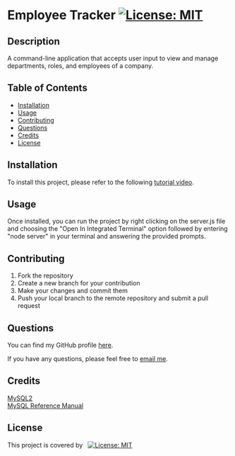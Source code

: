 # Employee Tracker [![License: MIT](https://img.shields.io/badge/License-MIT-yellow.svg)](https://opensource.org/licenses/MIT)
## Description
A command-line application that accepts user input to view and manage departments, roles, and employees of a company.
## Table of Contents
- [Installation](#installation)
- [Usage](#usage)
- [Contributing](#contributing)
- [Questions](#questions)
- [Credits](#credits)
- [License](#license)
## Installation
To install this project, please refer to the following [tutorial video](https://drive.google.com/file/d/1ocnF2lDZoVTmjFu9cXO_WQr09ug0SO8b/view).
## Usage
Once installed, you can run the project by right clicking on the server.js file and choosing the "Open In Integrated Terminal" option followed by entering "node server" in your terminal and answering the provided prompts.
## Contributing
1. Fork the repository 
 2. Create a new branch for your contribution 
 3. Make your changes and commit them 
 4. Push your local branch to the remote repository and submit a pull request
## Questions
You can find my GitHub profile [here](https://www.github.com/JoshMassa). 

If you have any questions, please feel free to [email me](mailto:joshuamassapelletier@outlook.com).
## Credits
[MySQL2](https://sidorares.github.io/node-mysql2/docs)<br/>
[MySQL Reference Manual](https://dev.mysql.com/doc/refman/8.3/en/preface.html)<br/>
## License
This project is covered by &nbsp;&nbsp;[![License: MIT](https://img.shields.io/badge/License-MIT-yellow.svg)](https://opensource.org/licenses/MIT)
